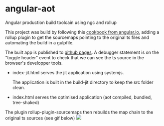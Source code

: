 # angular-aot
Angular production build toolcain using ngc and rollup

This project was build by following this [cookbook from angular.io](https://angular.io/docs/ts/latest/cookbook/aot-compiler.html), adding a rollup plugin to get the sourcemaps pointing to the original ts files and automating the build in a gulpfile.

The built app is published to [github pages](https://boulix3.github.io/angular-aot/index.html). A debugger statement is on the "toggle header" event to check that we can see the ts source in the browser's developper tools.

- index-jit.html serves the jit application using systemjs.
  
  The application is built in the build-jit directory to keep the src folder clean.

- index.html serves the optimised application (aot compiled, bundled, tree-shaked)
  
The plugin rollup-plugin-sourcemaps then rebuilds the map chain to the original ts sources (see gif below)
![](https://raw.githubusercontent.com/boulix3/angular-aot/master/demo.gif)
